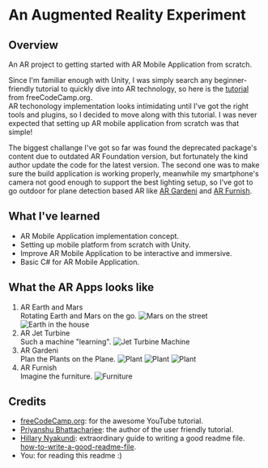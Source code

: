 # An Augmented Reality Experiment

## Overview
An AR project to getting started with AR Mobile Application from scratch.

Since I'm familiar enough with Unity, I was simply search any beginner-friendly tutorial to quickly dive into AR technology, so here is the [tutorial](https://youtu.be/FJAO6jDYljs?si=HyBFwsbiZpg98I9A) from freeCodeCamp.org.<br>
AR techonology implementation looks intimidating until I've got the right tools and plugins, so I decided to move along with this tutorial. I was never expected that setting up AR mobile application from scratch was that simple!

The biggest challange I've got so far was found the deprecated package's content due to outdated AR Foundation version, but fortunately the kind author update the code for the latest version. The second one was to make sure the build application is working properly, meanwhile my smartphone's camera not good enough to support the best lighting setup, so I've got to go outdoor for plane detection based AR like [AR Gardeni]() and [AR Furnish]().

## What I've learned
* AR Mobile Application implementation concept.
* Setting up mobile platform from scratch with Unity.
* Improve AR Mobile Application to be interactive and immersive.
* Basic C# for AR Mobile Application.

## What the AR Apps looks like
1. AR Earth and Mars <br>
Rotating Earth and Mars on the go.
![Mars on the street](/images/AR_Experiment_1.jpg)
![Earth in the house](/images/AR_Experiment_2.jpg)
2. AR Jet Turbine <br>
Such a machine "learning".
![Jet Turbine Machine](/images/AR_Jet_Turbine_1.jpg.jpg)
3. AR Gardeni <br>
Plan the Plants on the Plane.
![Plant](/images/AR_Gardeni_1.jpg)
![Plant](/images/AR_Gardeni_2.jpg)
![Plant](/images/AR_Gardeni_3.jpg)
4. AR Furnish <br>
Imagine the furniture.
![Furniture](/images/AR_Furnish_1.jpg)

## Credits
* [freeCodeCamp.org](https://www.youtube.com/@freecodecamp): for the awesome YouTube tutorial.
* [Priyanshu Bhattacharjee](https://github.com/Priyanshu-CODERX): the author of the user friendly tutorial.
* [Hillary Nyakundi](https://github.com/larymak): extraordinary guide to writing a good readme file. [how-to-write-a-good-readme-file](https://www.freecodecamp.org/news/how-to-write-a-good-readme-file/).
* You: for reading this readme :)